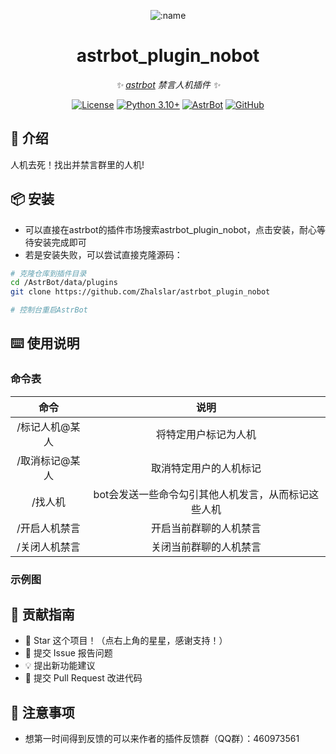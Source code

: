 
<div align="center">

![:name](https://count.getloli.com/@astrbot_plugin_nobot?name=astrbot_plugin_nobot&theme=minecraft&padding=6&offset=0&align=top&scale=1&pixelated=1&darkmode=auto)

# astrbot_plugin_nobot

_✨ [astrbot](https://github.com/AstrBotDevs/AstrBot) 禁言人机插件 ✨_  

[![License](https://img.shields.io/badge/License-MIT-green.svg)](https://opensource.org/licenses/MIT)
[![Python 3.10+](https://img.shields.io/badge/Python-3.10%2B-blue.svg)](https://www.python.org/)
[![AstrBot](https://img.shields.io/badge/AstrBot-3.4%2B-orange.svg)](https://github.com/Soulter/AstrBot)
[![GitHub](https://img.shields.io/badge/作者-Zhalslar-blue)](https://github.com/Zhalslar)

</div>

## 🤝 介绍

人机去死！找出并禁言群里的人机!

## 📦 安装

- 可以直接在astrbot的插件市场搜索astrbot_plugin_nobot，点击安装，耐心等待安装完成即可
- 若是安装失败，可以尝试直接克隆源码：

```bash
# 克隆仓库到插件目录
cd /AstrBot/data/plugins
git clone https://github.com/Zhalslar/astrbot_plugin_nobot

# 控制台重启AstrBot
```

## ⌨️ 使用说明

### 命令表

|     命令      |                    说明                    |
|:-------------:|:-----------------------------------------------:|
| /标记人机@某人   | 将特定用户标记为人机  |
| /取消标记@某人  | 取消特定用户的人机标记 |
|   /找人机     |   bot会发送一些命令勾引其他人机发言，从而标记这些人机  |
|   /开启人机禁言   |  开启当前群聊的人机禁言     |
|   /关闭人机禁言   |  关闭当前群聊的人机禁言      |

### 示例图

## 👥 贡献指南

- 🌟 Star 这个项目！（点右上角的星星，感谢支持！）
- 🐛 提交 Issue 报告问题
- 💡 提出新功能建议
- 🔧 提交 Pull Request 改进代码

## 📌 注意事项

- 想第一时间得到反馈的可以来作者的插件反馈群（QQ群）：460973561
